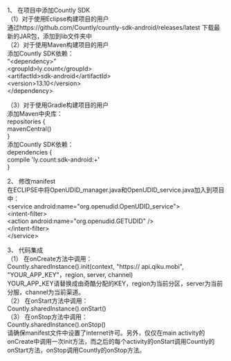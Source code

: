 1、	在项目中添加Countly SDK  
（1）对于使用Eclipse构建项目的用户  
通过https://github.com/Countly/countly-sdk-android/releases/latest 下载最新的JAR包，添加到lib文件夹中  
（2）对于使用Maven构建项目的用户  
添加Countly SDK依赖：  
    “\<dependency\>”  
    \<groupId\>ly.count\</groupId\>  
    \<artifactId\>sdk-android\</artifactId\>  
    \<version\>13.10\</version\>  
    \</dependency\>  
    
（3）对于使用Gradle构建项目的用户  
添加Maven中央库：  
repositories {  
    mavenCentral()  
}  
添加Countly SDK依赖：  
dependencies {  
    compile 'ly.count:sdk-android:+'  
}  

2、	修改manifest  
在ECLIPSE中将OpenUDID_manager.java和OpenUDID_service.java加入到项目中：  
\<service android:name="org.openudid.OpenUDID_service"\>  
    \<intent-filter\>  
        \<action android:name="org.openudid.GETUDID" /\>  
    \</intent-filter\>  
\</service\>  

3、	代码集成  
（1）	在onCreate方法中调用：  
Countly.sharedInstance().init(context, "https:// api.qiku.mobi", "YOUR_APP_KEY"，region, server, channel)  
YOUR_APP_KEY请替换成由奇酷分配的KEY，region为当前分区，server为当前分服，channel为当前渠道。  
（2）	在onStart方法中调用：  
Countly.sharedInstance().onStart()  
（3）	在onStop方法中调用：  
Countly.sharedInstance().onStop()  
请确保manifest文件中设置了internet许可。另外，仅仅在main activity的onCreate中调用一次init方法，而之后的每个activity的onStart调用Countly的onStart方法，onStop调用Countly的onStop方法。  

